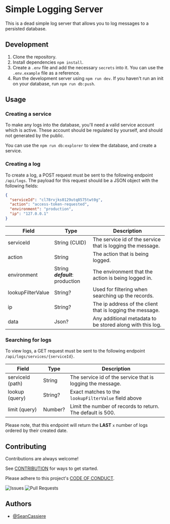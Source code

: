 # Simple Logging Server

This is a dead simple log server that allows you to log messages to a persisted database.

## Development

1. Clone the repository.
2. Install dependencies `npm install`.
3. Create a `.env` file and add the necessary `secrets` into it. You can use the `.env.example` file as a reference.
4. Run the development server using `npm run dev`. If you haven't run an init on your database, run `npm run db:push`.

## Usage

### Creating a service

To make any logs into the database, you'll need a valid service account which is active. These account should be regulated by yourself, and should not generated by the public.

You can use the `npm run db:explorer` to view the database, and create a service.

### Creating a log

To create a log, a POST request must be sent to the following endpoint `/api/logs`. The payload for this request should be a JSON object with the following fields:

```json
{
  "serviceId": "cl78rvjks0129utq8575twt0g",
  "action": "access-token-requested",
  "environment": "production",
  "ip": "127.0.0.1"
}
```

| Field             | Type                                    | Description                                                |
| ----------------- | --------------------------------------- | ---------------------------------------------------------- |
| serviceId         | String (CUID)                           | The service id of the service that is logging the message. |
| action            | String                                  | The action that is being logged.                           |
| environment       | String <br /> **_default_**: production | The environment that the action is being logged in.        |
| lookupFilterValue | String?                                 | Used for filtering when searching up the records.          |
| ip                | String?                                 | The ip address of the client that is logging the message.  |
| data              | Json?                                   | Any additional metadata to be stored along with this log.  |

### Searching for logs

To view logs, a GET request must be sent to the following endpoint `/api/logs/services/{serviceId}`.

| Field            | Type    | Description                                                |
| ---------------- | ------- | ---------------------------------------------------------- |
| serviceId (path) | String  | The service id of the service that is logging the message. |
| lookup (query)   | String? | Exact matches to the `lookupFilterValue` field above       |
| limit (query)    | Number? | Limit the number of records to return. The default is 500. |

Please note, that this endpoint will return the **LAST** `x` number of logs ordered by their created date.

## Contributing

Contributions are always welcome!

See [CONTRIBUTION](CONTRIBUTION.md) for ways to get started.

Please adhere to this project's [CODE OF CONDUCT](CODE_OF_CONDUCT.md).

![Issues](https://img.shields.io/github/issues/SeanCassiere/simple-logging-server)
![Pull Requests](https://img.shields.io/github/issues-pr-closed/SeanCassiere/simple-logging-server)

## Authors

- [@SeanCassiere](https://github.com/SeanCassiere)
